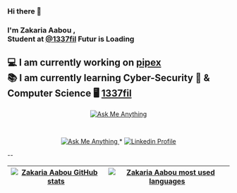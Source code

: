 ### Hi there 👋

### I'm Zakaria Aabou ,<br/> Student at [@1337fil](https://1337.ma/) Futur is Loading 
## 💻 I am currently working on  [pipex](https://github.com/zikoziko01/42_Network_Libft)<br/> 📚 I am currently learning Cyber-Security 🤖 & Computer Science  🖥️  [1337fil](https://1337.ma/)


<p align="center"><a href="https://github.com/zikoziko01"><img alt="Ask Me Anything" src="https://1337-readme.vercel.app/api/profile?cursus=42cursus&dark=true&login=zaabou" /></a></p>
<br/>
<p align="center">
	<a href="=mailto:zaabou@student.1337.ma">
		<img alt="Ask Me Anything" src="https://img.shields.io/badge/-Ask_me_anything-blueviolet?style=flat&logo=Gmail&logoColor=white&link=mailto:zaabou@student.1337.ma" />
	</a>
	<span> * </span>
	<a href="#">
		<img alt="Linkedin Profile" src="https://img.shields.io/badge/-Linkedin_Profile-0072b1?style=flat&logo=Linkedin&logoColor=white&link=#" />
	</a>
</p>
--

| [![Zakaria Aabou GitHub stats](https://github-readme-stats-eight-virid.vercel.app/api?username=zikoziko01&count_private=true&theme=calm&show_icons=true)](https://github.com/zikoziko01?tab=repositories) | [![Zakaria Aabou most used languages](https://github-readme-stats.vercel.app/api/top-langs/?username=zikoziko01&layout=compact&hide_border=true&theme=jolly)](https://github.com/zikoziko01?tab=repositories) |
|:-:|:-:|
